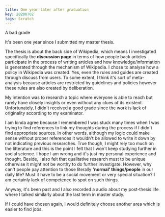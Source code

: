 ```yaml
---
title: One year later after graduation
key: 20200702
tags: Scratch
---
```


A bad grade 

It's been one year since I submitted my master thesis.  

The thesis is about the back side of Wikipedia, which means I investigated specifically the **discussion page** in terms of how people back aritcles participate in the process of writing articles and how knowledge/information is generated through the mechanism of Wikipedia. I chose to analyse how a policy in Wikipedia was created. Yes, even the rules and guides are created through discuss from users. To some extent, I think it's sort of meta-analysis because articles are restricted by guidelines and policies however these rules are also created by deliberation.  

My intention was to research a topic where everyone is able to reach but rarely have closely insights or even without any clues of its existent. Unfortunately, I didn't received a good grade since the work is lack of originality according to my examinator.  

I am kinda agree because I remembered I was stuck many times when I was trying to find references to link my thoughts during the process if I didn't find appropriate sources. In other words, although my logic could make sense without proper references it wouldn't be allowed to write it down by not indicating previous researches. True though, I might rely too much on the litterature and this is the point I felt that I won't keep studying further in social science. I hope I am wrong and it's just my personal experience and thought. Beside, I also felt that qualitative research must to be unique otherwise it might not be worthy to do further investigate. However, why can't people pay attention to those literally **'normal' things/people** in our daily life? Must it have to be a social movement or very special situation? I am certainly lack of competence to spot on such things.  

Anyway, it's been past and I also recorded a audio about my post-thesis life where I talked similarly about the last term in master study.  

If I could have chosen again, I would definitely choose another area which is easier to find jobs.  